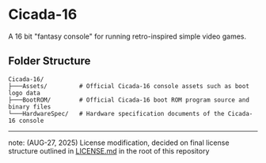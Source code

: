 # Cicada-16

A 16 bit "fantasy console" for running retro-inspired simple video games.

## Folder Structure

```
Cicada-16/
├───Assets/         # Official Cicada-16 console assets such as boot logo data
├───BootROM/        # Official Cicada-16 boot ROM program source and binary files
└───HardwareSpec/   # Hardware specification documents of the Cicada-16 console
```

---

note: (AUG-27, 2025) License modification, decided on final license structure outlined in [LICENSE.md](./LICENSE.md) in the root of this repository

